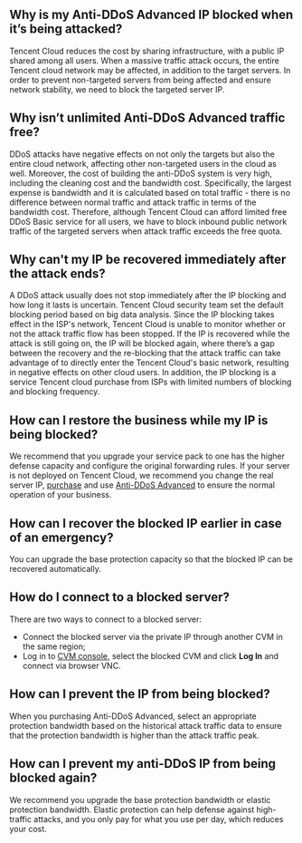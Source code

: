 ## Why is my Anti-DDoS Advanced IP blocked when it’s being attacked?

Tencent Cloud reduces the cost by sharing infrastructure, with a public IP shared among all users. 
When a massive traffic attack occurs, the entire Tencent cloud network may be affected, in addition to the target servers.  In order to prevent non-targeted servers from being affected and ensure network stability, we need to block the targeted server IP.

## Why isn’t unlimited Anti-DDoS Advanced traffic free?

DDoS attacks have negative effects on not only the targets but also the entire cloud network, affecting other non-targeted users in the cloud as well. Moreover, the cost of building the anti-DDoS system is very high, including the cleaning cost and the bandwidth cost. Specifically, the largest expense is bandwidth and it is calculated based on total traffic - there is no difference between normal traffic and attack traffic in terms of the bandwidth cost. Therefore, although Tencent Cloud can afford limited free DDoS Basic service for all users,  we have to block inbound public network traffic of the targeted servers when attack traffic exceeds the free quota.

## Why can't my IP be recovered immediately after the attack ends?

A DDoS attack usually does not stop immediately after the IP blocking and how long it lasts is uncertain. Tencent Cloud security team set the default blocking period based on big data analysis. Since the IP blocking takes effect in the ISP's network, Tencent Cloud is unable to monitor whether or not the attack traffic flow has been stopped. If the IP is recovered while the attack is still going on, the IP will be blocked again, where there’s a gap between the recovery and the re-blocking that the attack traffic can take advantage of to directly enter the Tencent Cloud's basic network, resulting in negative effects on other cloud users.  In addition, the IP blocking is a service Tencent cloud purchase from ISPs with limited numbers of blocking and blocking frequency. 

## How can I restore the business while my IP is being blocked?

We recommend that you upgrade your service pack to one has the higher defense capacity and configure the original forwarding rules.
If your server is not deployed on Tencent Cloud, we recommend you change the real server IP, [purchase](https://intl.cloud.tencent.com/document/product/297/15483) and use [Anti-DDoS Advanced](https://intl.cloud.tencent.com/document/product/297/16497) to ensure the normal operation of your business.

## How can I recover the blocked IP earlier in case of an emergency?

You can upgrade the base protection capacity so that the blocked IP can be recovered automatically.

## How do I connect to a blocked server?

There are two ways to connect to a blocked server:

- Connect the blocked server via the private IP through another CVM in the same region;
- Log in to [CVM console](https://console.cloud.tencent.com/cvm), select the blocked CVM and click **Log In**  and connect via browser VNC.

## How can I prevent the IP from being blocked?

When you purchasing Anti-DDoS Advanced, select an appropriate protection bandwidth based on the historical attack traffic data to ensure that the protection bandwidth is higher than the attack traffic peak.

## How can I prevent my anti-DDoS IP from being blocked again?

We recommend you upgrade the base protection bandwidth or elastic protection bandwidth. Elastic protection can help defense against high-traffic attacks, and you only pay for what you use per day, which reduces your cost.
